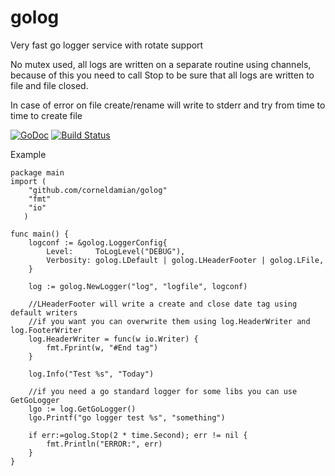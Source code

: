 # golog

Very fast go logger service with rotate support

No mutex used, all logs are written on a separate routine using channels, because of this you need to call Stop to be sure that all logs are written to file and file closed.

In case of error on file create/rename will write to stderr and try from time to time to create file

[![GoDoc](https://godoc.org/github.com/corneldamian/golog?status.svg)](https://godoc.org/github.com/corneldamian/golog)
[![Build Status](https://travis-ci.org/corneldamian/golog.svg?branch=master)](https://travis-ci.org/corneldamian/golog)

Example

```
package main
import (
    "github.com/corneldamian/golog"
    "fmt"
    "io"
   )

func main() {
    logconf := &golog.LoggerConfig{
        Level:     ToLogLevel("DEBUG"),
        Verbosity: golog.LDefault | golog.LHeaderFooter | golog.LFile,
    }

    log := golog.NewLogger("log", "logfile", logconf)
    
    //LHeaderFooter will write a create and close date tag using default writers
    //if you want you can overwrite them using log.HeaderWriter and log.FooterWriter
    log.HeaderWriter = func(w io.Writer) {
        fmt.Fprint(w, "#End tag")
    }
    
    log.Info("Test %s", "Today")
    
    //if you need a go standard logger for some libs you can use GetGoLogger
    lgo := log.GetGoLogger()
    lgo.Printf("go logger test %s", "something")
    
    if err:=golog.Stop(2 * time.Second); err != nil {
        fmt.Println("ERROR:", err) 
    }
}
```